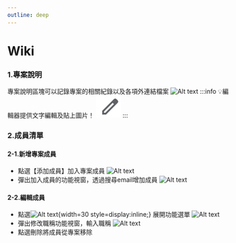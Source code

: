 ```yaml
---
outline: deep
---
```


# Wiki

### 1.專案說明
專案說明區塊可以記錄專案的相關紀錄以及各項外連結檔案
![Alt text](wiki01.gif)
 :::info
:bulb:編輯器提供文字編輯及貼上圖片！
 ![Alt text](image.png)
:::

### 2.成員清單
#### 2-1.新增專案成員
- 點選【添加成員】加入專案成員
![Alt text](wiki02.png)
- 彈出加入成員的功能視窗，透過搜尋email增加成員
![Alt text](wiki05.gif)

#### 2-2.編輯成員
- 點選![Alt text](wiki07.jpg){width=30 style=display:inline;} 展開功能選單
![Alt text](wiki04.png)
- 彈出修改職稱功能視窗，輸入職稱
![Alt text](wiki06.gif)
- 點選刪除將成員從專案移除